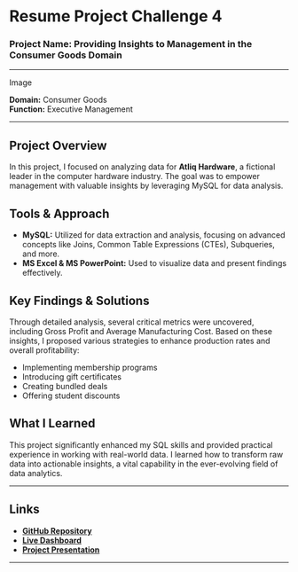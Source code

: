 
# Resume Project Challenge 4

### Project Name: Providing Insights to Management in the Consumer Goods Domain

---

Image

**Domain:** Consumer Goods  
**Function:** Executive Management  

---

## Project Overview

In this project, I focused on analyzing data for **Atliq Hardware**, a fictional leader in the computer hardware industry. The goal was to empower management with valuable insights by leveraging MySQL for data analysis.

## Tools & Approach

- **MySQL:** Utilized for data extraction and analysis, focusing on advanced concepts like Joins, Common Table Expressions (CTEs), Subqueries, and more.
- **MS Excel & MS PowerPoint:** Used to visualize data and present findings effectively.

## Key Findings & Solutions

Through detailed analysis, several critical metrics were uncovered, including Gross Profit and Average Manufacturing Cost. Based on these insights, I proposed various strategies to enhance production rates and overall profitability:
- Implementing membership programs
- Introducing gift certificates
- Creating bundled deals
- Offering student discounts

## What I Learned

This project significantly enhanced my SQL skills and provided practical experience in working with real-world data. I learned how to transform raw data into actionable insights, a vital capability in the ever-evolving field of data analytics.

---

## Links

- **[GitHub Repository](https://github.com/RoshanKDA/SQL_Project___Consumer-Goods-Ad-hoc-Insights)** <!-- Replace with your actual GitHub repository link -->
- **[Live Dashboard](Dashboard_Link)** <!-- Replace with the actual link if available -->
- **[Project Presentation](Presentation_Link)** <!-- Replace with the actual link if available -->

---

